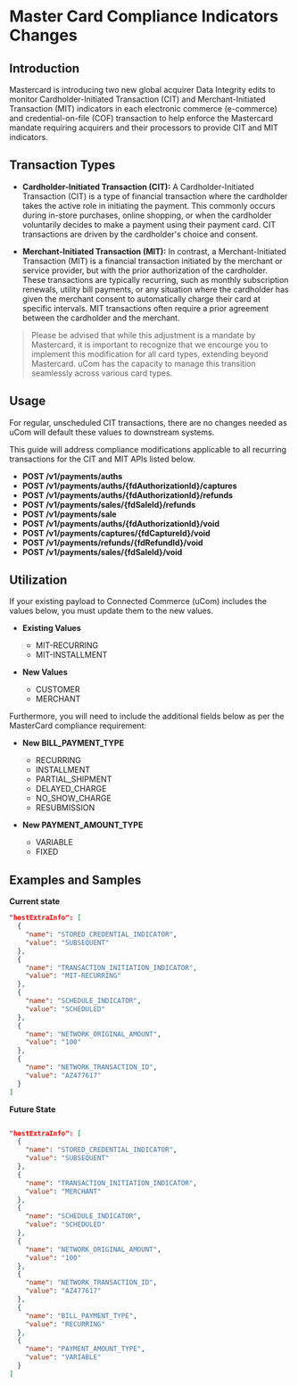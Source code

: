 # Master Card Compliance Indicators Changes

## Introduction

Mastercard is introducing two new global acquirer Data Integrity edits to monitor Cardholder-Initiated Transaction (CIT) and Merchant-Initiated Transaction (MIT) indicators in each electronic commerce (e-commerce) and credential-on-file (COF) transaction to help enforce the Mastercard mandate requiring acquirers and their processors to provide CIT and MIT indicators.

## Transaction Types

- **Cardholder-Initiated Transaction (CIT):** A Cardholder-Initiated Transaction (CIT) is a type of financial transaction where the cardholder takes the active role in initiating the payment. This commonly occurs during in-store purchases, online shopping, or when the cardholder voluntarily decides to make a payment using their payment card. CIT transactions are driven by the cardholder's choice and consent.

- **Merchant-Initiated Transaction (MIT):** In contrast, a Merchant-Initiated Transaction (MIT) is a financial transaction initiated by the merchant or service provider, but with the prior authorization of the cardholder. These transactions are typically recurring, such as monthly subscription renewals, utility bill payments, or any situation where the cardholder has given the merchant consent to automatically charge their card at specific intervals. MIT transactions often require a prior agreement between the cardholder and the merchant.

> Please be advised that while this adjustment is a mandate by Mastercard, it is important to recognize that we encourge you to implement this modification for all card types, extending beyond Mastercard. uCom has the capacity to manage this transition seamlessly across various card types.

## Usage

For regular, unscheduled CIT transactions, there are no changes needed as uCom will default these values to downstream systems. 

This guide will address compliance modifications applicable to all recurring transactions for the CIT and MIT APIs listed below.

- **POST /v1/payments/auths**
- **POST /v1/payments/auths/{fdAuthorizationId}/captures**
- **POST /v1/payments/auths/{fdAuthorizationId}/refunds**
- **POST /v1/payments/sales/{fdSaleId}/refunds**
- **POST /v1/payments/sale**
- **POST /v1/payments/auths/{fdAuthorizationId}/void**
- **POST /v1/payments/captures/{fdCaptureId}/void**
- **POST /v1/payments/refunds/{fdRefundId}/void**
- **POST /v1/payments/sales/{fdSaleId}/void**

## Utilization

If your existing payload to Connected Commerce (uCom) includes the values below, you must update them to the new values.

- **Existing Values**
  - MIT-RECURRING
  - MIT-INSTALLMENT

- **New Values**
  - CUSTOMER
  - MERCHANT

Furthermore, you will need to include the additional fields below as per the MasterCard compliance requirement:

- **New BILL_PAYMENT_TYPE**
  - RECURRING
  - INSTALLMENT
  - PARTIAL_SHIPMENT
  - DELAYED_CHARGE
  - NO_SHOW_CHARGE
  - RESUBMISSION

- **New PAYMENT_AMOUNT_TYPE**
  - VARIABLE
  - FIXED

## Examples and Samples

**Current state**

```json
"hostExtraInfo": [
  {
    "name": "STORED_CREDENTIAL_INDICATOR",
    "value": "SUBSEQUENT"
  },
  {
    "name": "TRANSACTION_INITIATION_INDICATOR",
    "value": "MIT-RECURRING"
  },
  {
    "name": "SCHEDULE_INDICATOR",
    "value": "SCHEDULED"
  },
  {
    "name": "NETWORK_ORIGINAL_AMOUNT",
    "value": "100"
  },
  {
    "name": "NETWORK_TRANSACTION_ID",
    "value": "AZ477617"
  }
]

```

**Future State**

```json

"hostExtraInfo": [
  {
    "name": "STORED_CREDENTIAL_INDICATOR",
    "value": "SUBSEQUENT"
  },
  {
    "name": "TRANSACTION_INITIATION_INDICATOR",
    "value": "MERCHANT"
  },
  {
    "name": "SCHEDULE_INDICATOR",
    "value": "SCHEDULED"
  },
  {
    "name": "NETWORK_ORIGINAL_AMOUNT",
    "value": "100"
  },
  {
    "name": "NETWORK_TRANSACTION_ID",
    "value": "AZ477617"
  },
  {
    "name": "BILL_PAYMENT_TYPE",
    "value": "RECURRING"
  },
  {
    "name": "PAYMENT_AMOUNT_TYPE",
    "value": "VARIABLE"
  }
]

```
